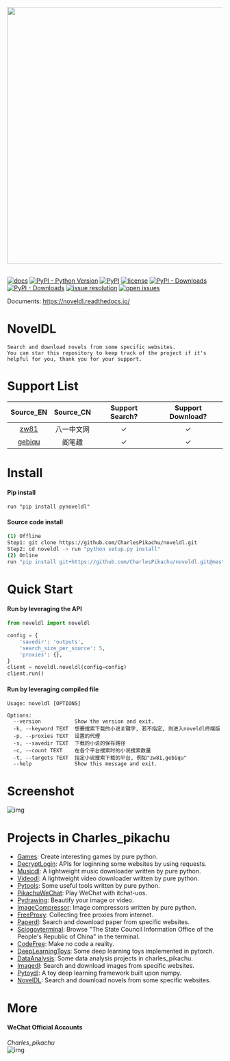<div align="center">
  <img src="./docs/logo.png" width="600"/>
</div>
<br />

[![docs](https://img.shields.io/badge/docs-latest-blue)](https://noveldl.readthedocs.io/)
[![PyPI - Python Version](https://img.shields.io/pypi/pyversions/pynoveldl)](https://pypi.org/project/pynoveldl/)
[![PyPI](https://img.shields.io/pypi/v/pynoveldl)](https://pypi.org/project/pynoveldl)
[![license](https://img.shields.io/github/license/CharlesPikachu/noveldl.svg)](https://github.com/CharlesPikachu/noveldl/blob/master/LICENSE)
[![PyPI - Downloads](https://pepy.tech/badge/pynoveldl)](https://pypi.org/project/pynoveldl/)
[![PyPI - Downloads](https://img.shields.io/pypi/dm/pynoveldl?style=flat-square)](https://pypi.org/project/pynoveldl/)
[![issue resolution](https://isitmaintained.com/badge/resolution/CharlesPikachu/noveldl.svg)](https://github.com/CharlesPikachu/noveldl/issues)
[![open issues](https://isitmaintained.com/badge/open/CharlesPikachu/noveldl.svg)](https://github.com/CharlesPikachu/noveldl/issues)

Documents: https://noveldl.readthedocs.io/


# NovelDL

```
Search and download novels from some specific websites.
You can star this repository to keep track of the project if it's helpful for you, thank you for your support.
```


# Support List

|  Source_EN                          |  Source_CN       |   Support Search?  |  Support Download?   |
|  :----:                             |  :----:          |   :----:           |  :----:              |
|  [zw81](https://www.81zw.com/)      |  八一中文网      |   ✓                |  ✓                   |
|  [gebiqu](https://www.gebiqu.com/)  |  阁笔趣          |   ✓                |  ✓                   |


# Install

#### Pip install

```
run "pip install pynoveldl"
```

#### Source code install

```sh
(1) Offline
Step1: git clone https://github.com/CharlesPikachu/noveldl.git
Step2: cd noveldl -> run "python setup.py install"
(2) Online
run "pip install git+https://github.com/CharlesPikachu/noveldl.git@master"
```


# Quick Start

#### Run by leveraging the API

```python
from noveldl import noveldl

config = {
    'savedir': 'outputs',
    'search_size_per_source': 5,
    'proxies': {},
}
client = noveldl.noveldl(config=config)
client.run()
```

#### Run by leveraging compiled file

```
Usage: noveldl [OPTIONS]

Options:
  --version           Show the version and exit.
  -k, --keyword TEXT  想要搜索下载的小说关键字, 若不指定, 则进入noveldl终端版
  -p, --proxies TEXT  设置的代理
  -s, --savedir TEXT  下载的小说的保存路径
  -c, --count TEXT    在各个平台搜索时的小说搜索数量
  -t, --targets TEXT  指定小说搜索下载的平台, 例如"zw81,gebiqu"
  --help              Show this message and exit.
```


# Screenshot

![img](./docs/screenshot.gif)


# Projects in Charles_pikachu

- [Games](https://github.com/CharlesPikachu/Games): Create interesting games by pure python.
- [DecryptLogin](https://github.com/CharlesPikachu/DecryptLogin): APIs for loginning some websites by using requests.
- [Musicdl](https://github.com/CharlesPikachu/musicdl): A lightweight music downloader written by pure python.
- [Videodl](https://github.com/CharlesPikachu/videodl): A lightweight video downloader written by pure python.
- [Pytools](https://github.com/CharlesPikachu/pytools): Some useful tools written by pure python.
- [PikachuWeChat](https://github.com/CharlesPikachu/pikachuwechat): Play WeChat with itchat-uos.
- [Pydrawing](https://github.com/CharlesPikachu/pydrawing): Beautify your image or video.
- [ImageCompressor](https://github.com/CharlesPikachu/imagecompressor): Image compressors written by pure python.
- [FreeProxy](https://github.com/CharlesPikachu/freeproxy): Collecting free proxies from internet.
- [Paperdl](https://github.com/CharlesPikachu/paperdl): Search and download paper from specific websites.
- [Sciogovterminal](https://github.com/CharlesPikachu/sciogovterminal): Browse "The State Council Information Office of the People's Republic of China" in the terminal.
- [CodeFree](https://github.com/CharlesPikachu/codefree): Make no code a reality.
- [DeepLearningToys](https://github.com/CharlesPikachu/deeplearningtoys): Some deep learning toys implemented in pytorch.
- [DataAnalysis](https://github.com/CharlesPikachu/dataanalysis): Some data analysis projects in charles_pikachu.
- [Imagedl](https://github.com/CharlesPikachu/imagedl): Search and download images from specific websites.
- [Pytoydl](https://github.com/CharlesPikachu/pytoydl): A toy deep learning framework built upon numpy.
- [NovelDL](https://github.com/CharlesPikachu/noveldl): Search and download novels from some specific websites.


# More

#### WeChat Official Accounts

*Charles_pikachu*  
![img](./docs/pikachu.jpg)